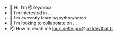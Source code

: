- 👋 Hi, I’m @Zeydroxx 
- 👀 I’m interested in ...
- 🌱 I’m currently learning python/batch
- 💞️ I’m looking to collaborate on ...
- 📫 How to reach me louis.nette.pro@juztdevthat.fr

<!---
Zeydroxx/Zeydroxx is a ✨ special ✨ repository because its `README.md` (this file) appears on your GitHub profile.
You can click the Preview link to take a look at your changes.
--->

